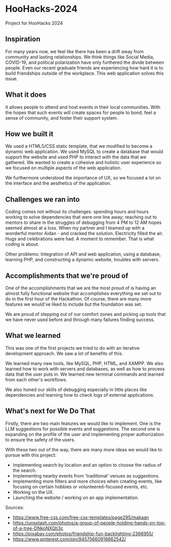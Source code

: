 # HooHacks-2024
Project for HooHacks 2024

## Inspiration
For many years now, we feel like there has been a drift away from community and lasting relationships. We think things like Social Media, COVID-19, and political polarization have only furthered the divide between people.  Even our recent graduate friends are experiencing how hard it is to build friendships outside of the workplace.  This web application solves this issue. 

## What it does
It allows people to attend and host events in their local communities. With the hopes that such events will create spaces for people to bond, feel a sense of community, and foster their support system.

## How we built it
We used a HTML5/CSS static template, that we modified to become a dynamic web application. We used MySQL to create a database that would support the website and used PHP to interact with the data that we gathered. We wanted to create a cohesive and holistic user experience so we focused on multiple aspects of the web application.

We furthermore understood the importance of UX, so we focused a lot on the interface and the aesthetics of the application.

## Challenges we ran into
Coding comes not without its challenges: spending hours and hours working to solve dependencies that were one line away; reaching out to mentors to share in the struggles of debugging from 4 PM to 12 AM hopes seemed almost at a loss. When my partner and I teamed up with a wonderful mentor Aidan - and cracked the solution. Electricity filled the air. Hugs and celebrations were had.  A moment to remember. That is what coding is about. 

Other problems: Integration of API and web application, using a database, learning PHP, and constructing a dynamic website, troubles with servers.

## Accomplishments that we're proud of
One of the accomplishments that we are the most proud of is having an almost fully functional website that accomplishes everything we set out to do in the first hour of the Hackathon. Of course, there are many more features we would've liked to include but the foundation was set. 

We are proud of stepping out of our comfort zones and picking up tools that we have never used before and through many failures finding success.  

## What we learned
This was one of the first projects we tried to do with an iterative development approach.  We saw a lot of benefits of this.

We learned many new tools, like MySQL, PHP, HTML, and XAMPP. We also learned how to work with servers and databases, as well as how to process data that the user puts in.  We learned new terminal commands and learned from each other's workflows. 

We also honed our skills of debugging especially in little places like dependencies and learning how to check logs of external applications. 

## What's next for We Do That
Firstly, there are two main features we would like to implement. One is the LLM suggestions for possible events and suggestions. The second one is expanding on the profile of the user and implementing proper authorization to ensure the safety of the users. 

With these two out of the way, there are many more ideas we would like to pursue with this project:
- Implementing search by location and an option to choose the radius of the search.
- Implementing nearby events from 'traditional' venues as suggestions. 
- Implementing more filters and more choices when creating events, like focusing on certain hobbies or volunteered-focused events, etc.
- Working on the UX.
- Launching the website / working on an app implementation. 

Sources:

- https://www.free-css.com/free-css-templates/page295/makaan
- https://unsplash.com/photos/a-group-of-people-holding-hands-on-top-of-a-tree-DNkoNXQti3c
- https://pixabay.com/photos/friendship-fun-backlighting-2366955/
- https://www.pinterest.com/pin/94575660918862542/
